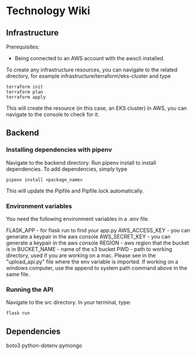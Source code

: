 # Technology Wiki 

## Infrastructure

Prerequisites: 
- Being connected to an AWS account with the awscli installed. 

To create any infrastructure resources, you can navigate to the related directory, for example infrastructure/terraform/eks-cluster and type 

```
terraform init
terraform plan
terraform apply
```

This will create the resource (in this case, an EKS cluster) in AWS, you can navigate to the console to check for it. 


## Backend

### Installing dependencies with pipenv

Navigate to the backend directory. Run pipenv install to install dependencies. To add dependencies, simply type

```pipenv install <package_name>```

This will update the Pipfile and Pipfile.lock automatically.

### Environment variables

You need the following environment variables in a .env file.

FLASK_APP - for flask run to find your app.py
AWS_ACCESS_KEY -  you can generate a keypair in the aws console
AWS_SECRET_KEY - you can generate a keypair in the aws console
REGION - aws region that the bucket is in
BUCKET_NAME - name of the s3 bucket
PWD - path to working directory, used if you are working on a mac. Please see in the "upload_api.py" file where the env variable is imported. If working on a windows computer, use the append to system path command above in the same file.

### Running the API

Navigate to the src directory. In your terminal, type:

```
flask run
```

## Dependencies

boto3
python-dotenv
pymongo
